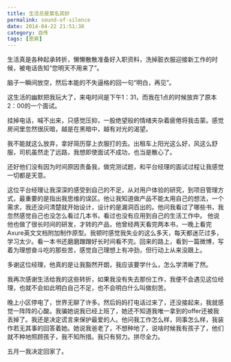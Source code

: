 ```yaml
---
title: 生活总是莫名其妙
permalink: sound-of-silence
date: 2014-04-22 21:51:38
category: 自传
tags: [思索]
---
```


生活真是各种起承转折，懒懒散散准备好入职资料，洗掉脏衣服迎接新工作的时候，被电话告知“您明天不用来了”。

脑子一瞬间放空，然后本能的不失逼格的回一句“明白，再见”。

这生活的幽默把我玩大了，来电时间是下午1：31，而我在1点的时候放弃了原本2：00的一个面试。

挂掉电话，喊不出来，只感觉压抑，一股绝望般的情绪夹杂着疲倦将我击蒙。感觉房间里忽然很灰暗，越是在黑暗中，越有对光的渴望。

我不能就这么放弃，拿好简历穿上衣服打的去。出租车上阳光这么好，风这么舒服，司机虽然走了远路，我想即使面试不成功，也当是散心了。

还好他们没有因为时间原因责备我，做完测试题，和平台经理的面试过程让我感觉一切都是天意。

这位平台经理让我深深的感受到自己的不足，从对用户体验的研究，到项目管理方式，最重要的是指出我思维的误区。他让我知道做产品不能太用自己的想法，一个需求，我还没问清楚就开始设计，设计的是漏洞百出的。他问我看过了哪些书，我忽然感觉自己也没怎么看过几本书，看过也没有应用到自己的生活工作中。 他说他也做了很长时间的研发，才转的产品，他曾经两天看完两本书，一晚上看完Axure英文文档附加制作原型。我顿时感觉我失业的这么多天，每天都迷茫过多，学习太少。看一本书还磨磨蹭蹭好长时间看不完。回来的路上，看到一篇微博，写着为理想奋斗吃的那些苦，感觉自己理想上有冲劲，但行动上从来没跟上。

多谢这位经理，他真的是让我豁然开朗，我应该要学什么，怎么学清晰了然。

我再次感谢生活给我的这些转折，如果我没有失去那份工作，我便不会遇见这位经理，也就不会如此明白自己不足，也不会明白什么叫做刻苦。

晚上小区停电了，世界无聊了许多。然后妈妈打电话过来了，还没接起来，我就感觉一阵阵的心酸。我骗她说我已经上班了，她还不知道我唯一拿到的offer还被我丢掉了。我还是决定谎言来保护最爱的人。他问我工作怎么样，同事怎么样，我装作若无其事的回答着她。她说我爸老了，不想种地了，说啥时候我有孩子了，他们就不种地照顾孩子，我不知所措。我只有努力。拼尽全力。

五月一我决定回家了。
